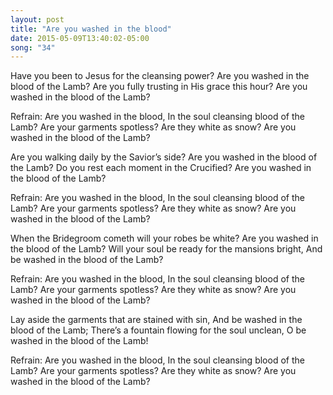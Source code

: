 ```yaml
---
layout: post
title: "Are you washed in the blood"
date: 2015-05-09T13:40:02-05:00
song: "34"
---
```

Have you been to Jesus for the cleansing power?
Are you washed in the blood of the Lamb?
Are you fully trusting in His grace this hour?
Are you washed in the blood of the Lamb?

Refrain:
Are you washed in the blood,
In the soul cleansing blood of the Lamb?
Are your garments spotless? Are they white as snow?
Are you washed in the blood of the Lamb?

Are you walking daily by the Savior’s side?
Are you washed in the blood of the Lamb?
Do you rest each moment in the Crucified?
Are you washed in the blood of the Lamb?

Refrain:
Are you washed in the blood,
In the soul cleansing blood of the Lamb?
Are your garments spotless? Are they white as snow?
Are you washed in the blood of the Lamb?

When the Bridegroom cometh will your robes be white?
Are you washed in the blood of the Lamb?
Will your soul be ready for the mansions bright,
And be washed in the blood of the Lamb?

Refrain:
Are you washed in the blood,
In the soul cleansing blood of the Lamb?
Are your garments spotless? Are they white as snow?
Are you washed in the blood of the Lamb?

Lay aside the garments that are stained with sin,
And be washed in the blood of the Lamb;
There’s a fountain flowing for the soul unclean,
O be washed in the blood of the Lamb!

Refrain:
Are you washed in the blood,
In the soul cleansing blood of the Lamb?
Are your garments spotless? Are they white as snow?
Are you washed in the blood of the Lamb?
